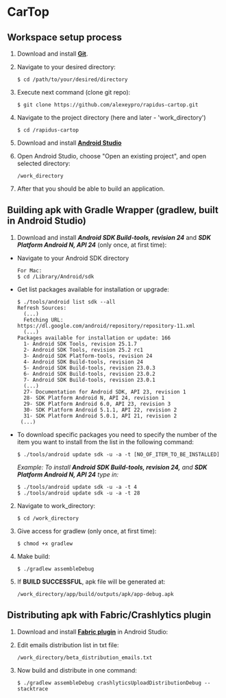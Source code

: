 # CarTop

Workspace setup process
-----------------------

1. Download and install [**Git**](https://git-scm.com/download).

2. Navigate to your desired directory:
    ```
    $ cd /path/to/your/desired/directory
    ```

3. Execute next command (clone git repo):
    ```
    $ git clone https://github.com/alexeypro/rapidus-cartop.git
    ```

4. Navigate to the project directory (here and later - 'work_directory')
    ```
    $ cd /rapidus-cartop 
    ```

5. Download and install [**Android Studio**](https://developer.android.com/studio/index.html)

6. Open Android Studio, choose "Open an existing project", and open selected directory:
    ```
    /work_directory
    ```

7. After that you should be able to build an application.

Building apk with Gradle Wrapper (gradlew, built in Android Studio)
-------------------------------------------------------------------

1. Download and install _**Android SDK Build-tools, revision 24**_ and _**SDK Platform Android N, API 24**_ (only once, at first time):

  * Navigate to your Android SDK directory 
    ```
    For Mac:
    $ cd /Library/Android/sdk
    ```
    
  * Get list packages available for installation or upgrade:
    ```
    $ ./tools/android list sdk --all
    Refresh Sources:
      (...)
      Fetching URL: https://dl.google.com/android/repository/repository-11.xml
      (...)
    Packages available for installation or update: 166
      1- Android SDK Tools, revision 25.1.7
      2- Android SDK Tools, revision 25.2 rc1
      3- Android SDK Platform-tools, revision 24
      4- Android SDK Build-tools, revision 24
      5- Android SDK Build-tools, revision 23.0.3
      6- Android SDK Build-tools, revision 23.0.2
      7- Android SDK Build-tools, revision 23.0.1
      (...)
      27- Documentation for Android SDK, API 23, revision 1
      28- SDK Platform Android N, API 24, revision 1
      29- SDK Platform Android 6.0, API 23, revision 3
      30- SDK Platform Android 5.1.1, API 22, revision 2
      31- SDK Platform Android 5.0.1, API 21, revision 2
     (...)
    ```
    
  * To download specific packages you need to specify the number of the item you want to install from the list in the following command:
    ```
    $ ./tools/android update sdk -u -a -t [NO_OF_ITEM_TO_BE_INSTALLED]
    ```
    _Example: To install **Android SDK Build-tools, revision 24,** and **SDK Platform Android N, API 24** type in:_
    ```
    $ ./tools/android update sdk -u -a -t 4
    $ ./tools/android update sdk -u -a -t 28
    ```

2. Navigate to work_directory:
    ```
    $ cd /work_directory
    ```
    
3. Give access for gradlew (only once, at first time):
    ```
    $ chmod +x gradlew
    ```
    
4. Make build:
    ```
    $ ./gradlew assembleDebug    
    ```
    
5. If **BUILD SUCCESSFUL**, apk file will be generated at:
    ```
    /work_directory/app/build/outputs/apk/app-debug.apk
    ```

Distributing apk with Fabric/Crashlytics plugin
-----------------------------------------------

1. Download and install [**Fabric plugin**](https://fabric.io/downloads) in Android Studio:

2. Edit emails distribution list in txt file:
    ```
    /work_directory/beta_distribution_emails.txt
    ```

3. Now build and distribute in one command:
    ```
    $ ./gradlew assembleDebug crashlyticsUploadDistributionDebug --stacktrace
    ```
